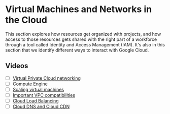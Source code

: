 
# Virtual Machines and Networks in the Cloud

This section explores how resources get organized with projects, and how access to those resources gets shared with the right part of a workforce through a tool called Identity and Access Management (IAM). It's also in this section that we identify different ways to interact with Google Cloud.

## Videos

- [ ] [Virtual Private Cloud networking](https://www.youtube.com/watch?v=mM2qQ-p8YU0&t=138s)
- [ ] [Compute Engine](https://www.youtube.com/watch?v=6mPm1Pkg4JY)
- [ ] [Scaling virtual machines](https://www.youtube.com/watch?v=nvzvVriZco8)
- [ ] [Important VPC compatibilities](https://www.youtube.com/watch?v=glseYa6urqo)
- [ ] [Cloud Load Balancing](https://www.youtube.com/watch?v=sJS2I3sYdps&t=145s)
- [ ] [Cloud DNS and Cloud CDN](https://www.youtube.com/watch?v=64o_Nt6YPtA&t=105s)
